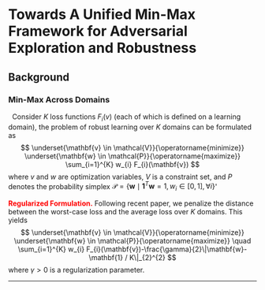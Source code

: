 # Towards A Unified Min-Max Framework for Adversarial Exploration and Robustness

## Background

### Min-Max Across Domains
&nbsp; Consider $K$ loss functions ${F_i(v)}$ (each of which is defined on a learning domain), the problem of robust learning over $K$ domains can be formulated as
$$
\underset{\mathbf{v} \in \mathcal{V}}{\operatorname{minimize}} \underset{\mathbf{w} \in \mathcal{P}}{\operatorname{maximize}} \sum_{i=1}^{K} w_{i} F_{i}(\mathbf{v})
$$
where $v$ and $w$ are optimization variables, $V$ is a constraint set, and $P$ denotes the probability simplex $\mathcal{P}=\left\{\mathbf{w} \mid \mathbf{1}^{T} \mathbf{w}=1, w_{i} \in[0,1], \forall i\right\}$'

<font color="red">**Regularized Formulation.**</font> 
 Following recent paper, we penalize the distance between the worst-case loss and the average loss over $K$ domains. This yields
 $$
    \underset{\mathbf{v} \in \mathcal{V}}{\operatorname{minimize}} \underset{\mathbf{w} \in \mathcal{P}}{\operatorname{maximize}} \quad \sum_{i=1}^{K} w_{i} F_{i}(\mathbf{v})-\frac{\gamma}{2}\|\mathbf{w}-\mathbf{1} / K\|_{2}^{2}
$$
where $\gamma > 0$ is a regularization parameter.
***